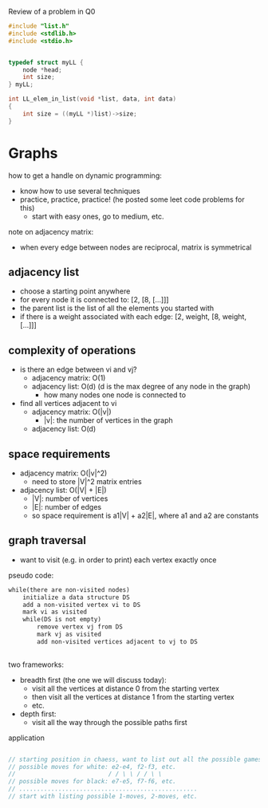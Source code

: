 Review of a problem in Q0
```C
#include "list.h"
#include <stdlib.h>
#include <stdio.h>


typedef struct myLL {
    node *head;
    int size;
} myLL;

int LL_elem_in_list(void *list, data, int data)
{
    int size = ((myLL *)list)->size;
}

```


# Graphs

how to get a handle on dynamic programming: 
* know how to use several techniques
* practice, practice, practice! (he posted some leet code problems for this)
  * start with easy ones, go to medium, etc.

note on adjacency matrix:
* when every edge between nodes are reciprocal, matrix is symmetrical

## adjacency list
* choose a starting point anywhere
* for every node it is connected to: [2, [8, [...]]]
* the parent list is the list of all the elements you started with
* if there is a weight associated with each edge: [2, weight, [8, weight, [...]]]


## complexity of operations
* is there an edge between vi and vj?
  * adjacency matrix: O(1)
  * adjacency list: O(d) (d is the max degree of any node in the graph)
    * how many nodes one node is connected to
* find all vertices adjacent to vi
  * adjacency matrix: O(|v|)
    * |v|: the number of vertices in the graph
  * adjacency list: O(d)

## space requirements
* adjacency matrix: O(|v|^2)
  * need to store |V|^2 matrix entries
* adjacency list: O(|V| + |E|)
  * |V|: number of vertices
  * |E|: number of edges
  * so space requirement is a1|V| + a2|E|, where a1 and a2 are constants

## graph traversal
* want to visit (e.g. in order to print) each vertex exactly once

pseudo code:
```txt
while(there are non-visited nodes)
    initialize a data structure DS
    add a non-visited vertex vi to DS
    mark vi as visited 
    while(DS is not empty)
        remove vertex vj from DS
        mark vj as visited 
        add non-visited vertices adjacent to vj to DS
        
```

two frameworks:
* breadth first (the one we will discuss today): 
  * visit all the vertices at distance 0 from the starting vertex
  * then visit all the vertices at distance 1 from the starting vertex
  * etc.
* depth first:
  * visit all the way through the possible paths first

application
```C

// starting position in chaess, want to list out all the possible games
// possible moves for white: e2-e4, f2-f3, etc.
//                          / / \ \ / / \ \       
// possible moves for black: e7-e5, f7-f6, etc.
// ..................................................
// start with listing possible 1-moves, 2-moves, etc.




```



